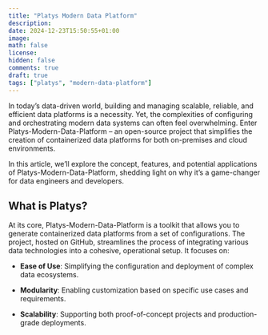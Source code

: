```yaml
---
title: "Platys Modern Data Platform"
description: 
date: 2024-12-23T15:50:55+01:00
image: 
math: false
license: 
hidden: false
comments: true
draft: true
tags: ["platys", "modern-data-platform"]
---
```


In today’s data-driven world, building and managing scalable, reliable, and efficient data platforms is a necessity. Yet, the complexities of configuring and orchestrating modern data systems can often feel overwhelming. Enter Platys-Modern-Data-Platform – an open-source project that simplifies the creation of containerized data platforms for both on-premises and cloud environments.

In this article, we’ll explore the concept, features, and potential applications of Platys-Modern-Data-Platform, shedding light on why it’s a game-changer for data engineers and developers.

## What is Platys?

At its core, Platys-Modern-Data-Platform is a toolkit that allows you to generate containerized data platforms from a set of configurations. The project, hosted on GitHub, streamlines the process of integrating various data technologies into a cohesive, operational setup. It focuses on:

 * **Ease of Use**: Simplifying the configuration and deployment of complex data ecosystems.

 * **Modularity**: Enabling customization based on specific use cases and requirements.

 * **Scalability**: Supporting both proof-of-concept projects and production-grade deployments.